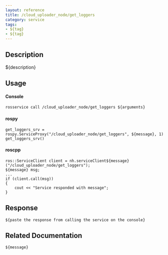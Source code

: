 ```yaml
---
layout: reference
title: /cloud_uploader_node/get_loggers
category: service
tags: 
- ${tag} 
- ${tag}
---
```


## Description
${description}

## Usage
#### Console
```
rosservice call /cloud_uploader_node/get_loggers ${arguments}
```

#### rospy
```
get_loggers_srv = rospy.ServiceProxy("/cloud_uploader_node/get_loggers", ${message}, 1)
get_loggers_srv()
```

#### roscpp
```
ros::ServiceClient client = nh.serviceClient${message}("/cloud_uploader_node/get_loggers");
${message} msg;
...
if (client.call(msg))
{
    cout << "Service responded with message";
}
```

## Response
```
${paste the response from calling the service on the console}
```

## Related Documentation
``${message}``  